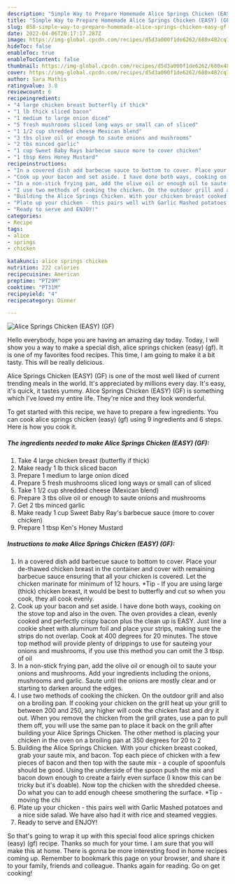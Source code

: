 ```yaml
---
description: "Simple Way to Prepare Homemade Alice Springs Chicken (EASY) (GF)"
title: "Simple Way to Prepare Homemade Alice Springs Chicken (EASY) (GF)"
slug: 858-simple-way-to-prepare-homemade-alice-springs-chicken-easy-gf
date: 2022-04-06T20:17:17.287Z
image: https://img-global.cpcdn.com/recipes/d5d3a000f1de6262/680x482cq70/alice-springs-chicken-easy-gf-recipe-main-photo.jpg
hideToc: false
enableToc: true
enableTocContent: false
thumbnail: https://img-global.cpcdn.com/recipes/d5d3a000f1de6262/680x482cq70/alice-springs-chicken-easy-gf-recipe-main-photo.jpg
cover: https://img-global.cpcdn.com/recipes/d5d3a000f1de6262/680x482cq70/alice-springs-chicken-easy-gf-recipe-main-photo.jpg
author: Sara Mathis
ratingvalue: 3.8
reviewcount: 6
recipeingredient:
- "4 large chicken breast butterfly if thick"
- "1 lb thick sliced bacon"
- "1 medium to large onion diced"
- "5 fresh mushrooms sliced long ways or small can of sliced"
- "1 1/2 cup shredded cheese Mexican blend"
- "3 tbs olive oil or enough to saute onions and mushrooms"
- "2 tbs minced garlic"
- "1 cup Sweet Baby Rays barbecue sauce more to cover chicken"
- "1 tbsp Kens Honey Mustard"
recipeinstructions:
- "In a covered dish add barbecue sauce to bottom to cover. Place your de-thawed chicken breast in the container and cover with remaining barbecue sauce ensuring that all your chicken is covered. Let the chicken marinate for minimum of 12 hours. *Tip - If you are using large (thick) chicken breast, it would be best to butterfly and cut so when you cook, they all cook evenly."
- "Cook up your bacon and set aside. I have done both ways, cooking on the stove top and also in the oven. The oven provides a clean, evenly cooked and perfectly crispy bacon plus the clean up is EASY. Just line a cookie sheet with aluminum foil and place your strips, making sure the strips do not overlap. Cook at 400 degrees for 20 minutes. The stove top method will provide plenty of drippings to use for sauteing your onions and mushrooms, if you use this method you can omit the 3 tbsp. of oil"
- "In a non-stick frying pan, add the olive oil or enough oil to saute your onions and mushrooms. Add your ingredients including the onions, mushrooms and garlic. Saute until the onions are mostly clear and or starting to darken around the edges."
- "I use two methods of cooking the chicken. On the outdoor grill and also on a broiling pan. If cooking your chicken on the grill heat up your grill to between 200 and 250, any higher will cook the chicken fast and dry it out. When you remove the chicken from the grill grates, use a pan to pull them off, you will use the same pan to place it back on the grill after building your Alice Springs Chicken. The other method is placing your chicken in the oven on a broiling pan at 350 degrees for 20 to 2"
- "Building the Alice Springs Chicken. With your chicken breast cooked, grab your saute mix, and bacon. Top each piece of chicken with a few pieces of bacon and then top with the saute mix - a couple of spoonfuls should be good. Using the underside of the spoon push the mix and bacon down enough to create a fairly even surface (I know this can be tricky but it&#39;s doable). Now top the chicken with the shredded cheese. Do what you can to add enough cheese smothering the surface.  *Tip - moving the chi"
- "Plate up your chicken - this pairs well with Garlic Mashed potatoes and a nice side salad. We have also had it with rice and steamed veggies."
- "Ready to serve and ENJOY!"
categories:
- Recipe
tags:
- alice
- springs
- chicken

katakunci: alice springs chicken 
nutrition: 222 calories
recipecuisine: American
preptime: "PT29M"
cooktime: "PT31M"
recipeyield: "4"
recipecategory: Dinner

---
```



![Alice Springs Chicken (EASY) (GF)](https://img-global.cpcdn.com/recipes/d5d3a000f1de6262/680x482cq70/alice-springs-chicken-easy-gf-recipe-main-photo.jpg)

Hello everybody, hope you are having an amazing day today. Today, I will show you a way to make a special dish, alice springs chicken (easy) (gf). It is one of my favorites food recipes. This time, I am going to make it a bit tasty. This will be really delicious.



Alice Springs Chicken (EASY) (GF) is one of the most well liked of current trending meals in the world. It's appreciated by millions every day. It's easy, it's quick, it tastes yummy. Alice Springs Chicken (EASY) (GF) is something which I've loved my entire life. They're nice and they look wonderful.


To get started with this recipe, we have to prepare a few ingredients. You can cook alice springs chicken (easy) (gf) using 9 ingredients and 6 steps. Here is how you cook it.

<!--inarticleads1-->

##### The ingredients needed to make Alice Springs Chicken (EASY) (GF):

1. Take 4 large chicken breast (butterfly if thick)
1. Make ready 1 lb thick sliced bacon
1. Prepare 1 medium to large onion diced
1. Prepare 5 fresh mushrooms sliced long ways or small can of sliced
1. Take 1 1/2 cup shredded cheese (Mexican blend)
1. Prepare 3 tbs olive oil or enough to saute onions and mushrooms
1. Get 2 tbs minced garlic
1. Make ready 1 cup Sweet Baby Ray&#39;s barbecue sauce (more to cover chicken)
1. Prepare 1 tbsp Ken&#39;s Honey Mustard




<!--inarticleads2-->

##### Instructions to make Alice Springs Chicken (EASY) (GF):

1. In a covered dish add barbecue sauce to bottom to cover. Place your de-thawed chicken breast in the container and cover with remaining barbecue sauce ensuring that all your chicken is covered. Let the chicken marinate for minimum of 12 hours. *Tip - If you are using large (thick) chicken breast, it would be best to butterfly and cut so when you cook, they all cook evenly.
1. Cook up your bacon and set aside. I have done both ways, cooking on the stove top and also in the oven. The oven provides a clean, evenly cooked and perfectly crispy bacon plus the clean up is EASY. Just line a cookie sheet with aluminum foil and place your strips, making sure the strips do not overlap. Cook at 400 degrees for 20 minutes. The stove top method will provide plenty of drippings to use for sauteing your onions and mushrooms, if you use this method you can omit the 3 tbsp. of oil
1. In a non-stick frying pan, add the olive oil or enough oil to saute your onions and mushrooms. Add your ingredients including the onions, mushrooms and garlic. Saute until the onions are mostly clear and or starting to darken around the edges.
1. I use two methods of cooking the chicken. On the outdoor grill and also on a broiling pan. If cooking your chicken on the grill heat up your grill to between 200 and 250, any higher will cook the chicken fast and dry it out. When you remove the chicken from the grill grates, use a pan to pull them off, you will use the same pan to place it back on the grill after building your Alice Springs Chicken. The other method is placing your chicken in the oven on a broiling pan at 350 degrees for 20 to 2
1. Building the Alice Springs Chicken. With your chicken breast cooked, grab your saute mix, and bacon. Top each piece of chicken with a few pieces of bacon and then top with the saute mix - a couple of spoonfuls should be good. Using the underside of the spoon push the mix and bacon down enough to create a fairly even surface (I know this can be tricky but it&#39;s doable). Now top the chicken with the shredded cheese. Do what you can to add enough cheese smothering the surface.  *Tip - moving the chi
1. Plate up your chicken - this pairs well with Garlic Mashed potatoes and a nice side salad. We have also had it with rice and steamed veggies.
1. Ready to serve and ENJOY!



So that's going to wrap it up with this special food alice springs chicken (easy) (gf) recipe. Thanks so much for your time. I am sure that you will make this at home. There is gonna be more interesting food in home recipes coming up. Remember to bookmark this page on your browser, and share it to your family, friends and colleague. Thanks again for reading. Go on get cooking!
